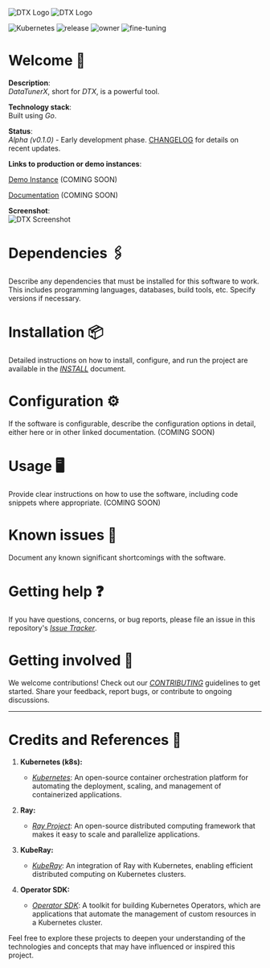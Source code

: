 ![**DTX Logo**](https://raw.githubusercontent.com/DataTunerX/datatunerx-controller/main/assets/logo/Logo_DataTunerX%20-%20Horizontal%20-%20Color%20Light.png#gh-dark-mode-only)
![**DTX Logo**](https://raw.githubusercontent.com/DataTunerX/datatunerx-controller/main/assets/logo/Logo_DataTunerX%20-%20Horizontal%20-%20Color%20Dark.png#gh-light-mode-only)

![Kubernetes](https://img.shields.io/badge/kubernetes-%23326ce5.svg?style=flat&logo=kubernetes&logoColor=white)
![release](https://img.shields.io/badge/version-0.1.0-blue)
![owner](https://img.shields.io/badge/daocloud.io-green)
![fine-tuning](https://img.shields.io/badge/fine--tuning-8B3E3)
# Welcome 👋

**Description**:  
*DataTunerX*, short for *DTX*, is a powerful tool.

**Technology stack**:  
Built using *Go*.

**Status**:  
*Alpha (v0.1.0)* - Early development phase. [CHANGELOG](CHANGELOG.md) for details on recent updates.

**Links to production or demo instances**:  

[Demo Instance](https://github.com/DataTunerX/datatunerx-controller) (COMING SOON)

[Documentation](https://github.com/DataTunerX/datatunerx-controller) (COMING SOON)

**Screenshot**:  
![**DTX Screenshot**](https://raw.githubusercontent.com/DataTunerX/datatunerx-controller/main/assets/screenshot/Job_Details.png)

# Dependencies 🖇️

Describe any dependencies that must be installed for this software to work. This includes programming languages, databases, build tools, etc. Specify versions if necessary.

# Installation 📦

Detailed instructions on how to install, configure, and run the project are available in the [*INSTALL*](INSTALL.md) document.

# Configuration ⚙️

If the software is configurable, describe the configuration options in detail, either here or in other linked documentation. (COMING SOON)

# Usage 🖥️

Provide clear instructions on how to use the software, including code snippets where appropriate. (COMING SOON)

# Known issues 🚨

Document any known significant shortcomings with the software.

# Getting help ❓

If you have questions, concerns, or bug reports, please file an issue in this repository's [*Issue Tracker*](https://github.com/DataTunerX/datatunerx-controller/issues).

# Getting involved 🤝

We welcome contributions! Check out our [*CONTRIBUTING*](CONTRIBUTING.md) guidelines to get started. Share your feedback, report bugs, or contribute to ongoing discussions.

----

# Credits and References 🙌

1. **Kubernetes (k8s):** 
   - [*Kubernetes*](https://kubernetes.io/): An open-source container orchestration platform for automating the deployment, scaling, and management of containerized applications.

2. **Ray:**
   - [*Ray Project*](https://ray.io/): An open-source distributed computing framework that makes it easy to scale and parallelize applications.

3. **KubeRay:**
   - [*KubeRay*](https://github.com/kuberay/kuberay): An integration of Ray with Kubernetes, enabling efficient distributed computing on Kubernetes clusters.

4. **Operator SDK:**
   - [*Operator SDK*](https://sdk.operatorframework.io/): A toolkit for building Kubernetes Operators, which are applications that automate the management of custom resources in a Kubernetes cluster.

Feel free to explore these projects to deepen your understanding of the technologies and concepts that may have influenced or inspired this project.
